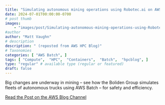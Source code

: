```yaml
---
title: "Simulating autonomous mining operations using Robotec.ai on AWS"
date: 2024-07-01T00:00:00-0700
# post thumb
images:
    - "images/post/Simulating-autonomous-mining-operations-using-Robotec.ai-on-AWS-1120x630.png"
#author
author: "Matt Vaughn"
# description
description: " (reposted from AWS HPC Blog)"
# Taxonomies
categories: [ "AWS Batch", ]
tags: [ "Compute",  "HPC",  "Containers",  "Batch",  "hpcblog", ]
type: "regular" # available type (regular or featured)
draft: false
---
```


Big changes are underway in mining – see how the Boliden Group simulates fleets of autonomous trucks using AWS Batch – for safety and efficiency.

<a href="https://aws.amazon.com/blogs/hpc/simulating-autonomous-mining-operations-using-robotec-ai-on-aws/" class="btn btn-primary btn-lg active" role="button" aria-pressed="true" style="margin-top: 8px;">Read the Post on the AWS Blog Channel</a>